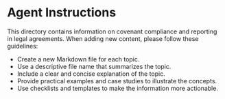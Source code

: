 # Agent Instructions

This directory contains information on covenant compliance and reporting in legal agreements. When adding new content, please follow these guidelines:

- Create a new Markdown file for each topic.
- Use a descriptive file name that summarizes the topic.
- Include a clear and concise explanation of the topic.
- Provide practical examples and case studies to illustrate the concepts.
- Use checklists and templates to make the information more actionable.
